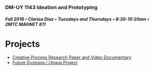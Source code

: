 ### DM-UY 1143 Ideation and Prototyping
##### Fall 2018 • Clarisa Diaz • Tuesdays and Thursdays • 8:30-10:20am • 2MTC MAGNET 811

# Projects

* [Creative Process Research Paper and Video Documentary](creative_process.md)
* [Future Dystopia / Utopia Project](future.md)
